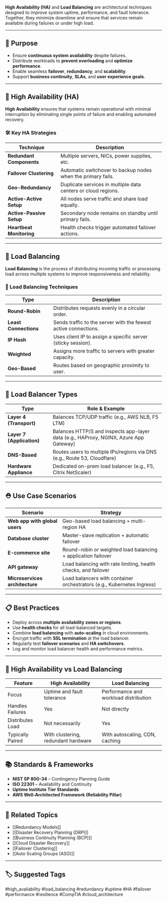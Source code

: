 **High Availability (HA)** and **Load Balancing** are architectural techniques designed to improve system uptime, performance, and fault tolerance. Together, they minimize downtime and ensure that services remain available during failures or under high load.

---

## 🎯 Purpose

- Ensure **continuous system availability** despite failures.
- Distribute workloads to **prevent overloading** and **optimize performance**.
- Enable seamless **failover**, **redundancy**, and **scalability**.
- Support **business continuity**, **SLAs**, and **user experience goals**.

---

## 🧱 High Availability (HA)

**High Availability** ensures that systems remain operational with minimal interruption by eliminating single points of failure and enabling automated recovery.

### 🛠 Key HA Strategies

| Technique               | Description                                                               |
|-------------------------|---------------------------------------------------------------------------|
| **Redundant Components** | Multiple servers, NICs, power supplies, etc.                              |
| **Failover Clustering** | Automatic switchover to backup nodes when the primary fails.              |
| **Geo-Redundancy**      | Duplicate services in multiple data centers or cloud regions.             |
| **Active-Active Setup** | All nodes serve traffic and share load equally.                           |
| **Active-Passive Setup**| Secondary node remains on standby until primary fails.                    |
| **Heartbeat Monitoring**| Health checks trigger automated failover actions.                         |

---

## 🧮 Load Balancing

**Load Balancing** is the process of distributing incoming traffic or processing load across multiple systems to improve responsiveness and reliability.

### 🔁 Load Balancing Techniques

| Type                | Description                                                                 |
|---------------------|-----------------------------------------------------------------------------|
| **Round-Robin**      | Distributes requests evenly in a circular order.                            |
| **Least Connections**| Sends traffic to the server with the fewest active connections.             |
| **IP Hash**          | Uses client IP to assign a specific server (sticky session).                |
| **Weighted**         | Assigns more traffic to servers with greater capacity.                      |
| **Geo-Based**        | Routes based on geographic proximity to user.                               |

---

## 🔧 Load Balancer Types

| Type               | Role & Example                                                  |
|--------------------|----------------------------------------------------------------|
| **Layer 4 (Transport)** | Balances TCP/UDP traffic (e.g., AWS NLB, F5 LTM)             |
| **Layer 7 (Application)** | Balances HTTP/S and inspects app-layer data (e.g., HAProxy, NGINX, Azure App Gateway) |
| **DNS-Based**        | Routes users to multiple IPs/regions via DNS (e.g., Route 53, Cloudflare) |
| **Hardware Appliance** | Dedicated on-prem load balancer (e.g., F5, Citrix NetScaler) |

---

## ⛑ Use Case Scenarios

| Scenario                         | Strategy                                                           |
|----------------------------------|---------------------------------------------------------------------|
| **Web app with global users**     | Geo-based load balancing + multi-region HA                         |
| **Database cluster**             | Master-slave replication + automatic failover                      |
| **E-commerce site**              | Round-robin or weighted load balancing + application failover      |
| **API gateway**                  | Load balancing with rate limiting, health checks, and failover     |
| **Microservices architecture**   | Load balancers with container orchestrators (e.g., Kubernetes Ingress) |

---

## 📋 Best Practices

- Deploy across **multiple availability zones or regions**.
- Use **health checks** for all load-balanced targets.
- Combine **load balancing** with **auto-scaling** in cloud environments.
- Encrypt traffic with **SSL termination** at the load balancer.
- Regularly test **failover scenarios** and **HA switchovers**.
- Log and monitor load balancer health and performance metrics.

---

## 🧠 High Availability vs Load Balancing

| Feature             | High Availability                          | Load Balancing                            |
|---------------------|--------------------------------------------|-------------------------------------------|
| Focus               | Uptime and fault tolerance                 | Performance and workload distribution      |
| Handles Failures    | Yes                                         | Not directly                              |
| Distributes Load    | Not necessarily                            | Yes                                       |
| Typically Paired    | With clustering, redundant hardware        | With autoscaling, CDN, caching             |

---

## 📚 Standards & Frameworks

- **NIST SP 800-34** – Contingency Planning Guide  
- **ISO 22301** – Availability and Continuity  
- **Uptime Institute Tier Standards**  
- **AWS Well-Architected Framework (Reliability Pillar)**  

---

## 🧩 Related Topics

- [[Redundancy Models]]
- [[Disaster Recovery Planning (DRP)]]
- [[Business Continuity Planning (BCP)]]
- [[Cloud Disaster Recovery]]
- [[Failover Clustering]]
- [[Auto Scaling Groups (ASG)]]

---

## 🏷 Suggested Tags

#high_availability #load_balancing #redundancy #uptime #HA #failover #performance #resilience #CompTIA #cloud_architecture
